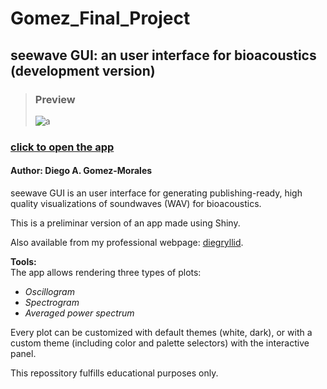# Gomez_Final_Project

## seewave GUI: an user interface for bioacoustics (development version)
>### Preview
>![a](https://drive.google.com/uc?export=view&id=1Hw-LmiUW5TKh8FSTv9sXw1Lv0zL6v0mm)


### [click to open the app](https://diegryllid.shinyapps.io/seewaveGUI/)

#### Author: Diego A. Gomez-Morales

seewave GUI is an user interface for generating publishing-ready, high quality visualizations of soundwaves (WAV) for bioacoustics.

This is a preliminar version of an app made using Shiny.

Also available from my professional webpage: [diegryllid](https://diegryllid.github.io/).

**Tools:**  
The app allows rendering three types of plots:
  * _Oscillogram_
  * _Spectrogram_
  * _Averaged power spectrum_

Every plot can be customized with default themes (white, dark), or with a custom theme (including color and palette selectors) with the interactive panel.

This repossitory fulfills educational purposes only.
